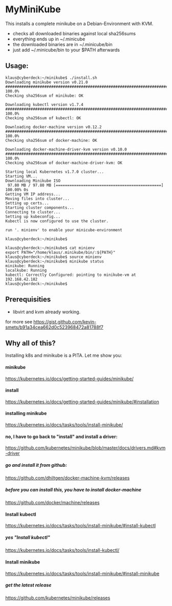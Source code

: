 # MyMiniKube

This installs a complete minikube on a Debian-Environment with KVM.

* checks all downloaded binaries against local sha256sums
* everything ends up in ~/.minicube
* the downloaded binaries are in ~/.minicube/bin
* just add ~/.minicube/bin to your $PATH afterwards

## Usage:

```
klaus@cyberdeck:~/minikube$ ./install.sh
Downloading minikube version v0.21.0
######################################################################## 100.0%
Checking sha256sum of minikube: OK

Downloading kubectl version v1.7.4
######################################################################## 100.0%
Checking sha256sum of kubectl: OK

Downloading docker-machine version v0.12.2
######################################################################## 100.0%
Checking sha256sum of docker-machine: OK

Downloading docker-machine-driver-kvm version v0.10.0
######################################################################## 100.0%
Checking sha256sum of docker-machine-driver-kvm: OK

Starting local Kubernetes v1.7.0 cluster...
Starting VM...
Downloading Minikube ISO
 97.80 MB / 97.80 MB [==============================================] 100.00% 0s
Getting VM IP address...
Moving files into cluster...
Setting up certs...
Starting cluster components...
Connecting to cluster...
Setting up kubeconfig...
Kubectl is now configured to use the cluster.

run '. minienv' to enable your minicube-environment

klaus@cyberdeck:~/minikube$
```

```
klaus@cyberdeck:~/minikube$ cat minienv
export PATH="/home/klaus/.minikube/bin/:${PATH}"
klaus@cyberdeck:~/minikube$ source minienv
klaus@cyberdeck:~/minikube$ minikube status
minikube: Running
localkube: Running
kubectl: Correctly Configured: pointing to minikube-vm at 192.168.42.182
klaus@cyberdeck:~/minikube$
```


## Prerequisities

* libvirt and kvm already working.

for more see https://gist.github.com/kevin-smets/b91a34cea662d0c523968472a81788f7

## Why all of this?

Installing k8s and minikube is a PITA. Let me show you:

#### minikube

https://kubernetes.io/docs/getting-started-guides/minikube/

#### install

https://kubernetes.io/docs/getting-started-guides/minikube/#installation

#### installing minikube

https://kubernetes.io/docs/tasks/tools/install-minikube/

#### no, I have to go back to "install" and install a driver:

https://github.com/kubernetes/minikube/blob/master/docs/drivers.md#kvm-driver

##### go and install it from github:

https://github.com/dhiltgen/docker-machine-kvm/releases

##### before you can install this, you have to install docker-machine

https://github.com/docker/machine/releases

#### Install kubectl

https://kubernetes.io/docs/tasks/tools/install-minikube/#install-kubectl

##### yes "Install kubectl"

https://kubernetes.io/docs/tasks/tools/install-kubectl/

#### Install minikube

https://kubernetes.io/docs/tasks/tools/install-minikube/#install-minikube

##### get the latest release

https://github.com/kubernetes/minikube/releases

